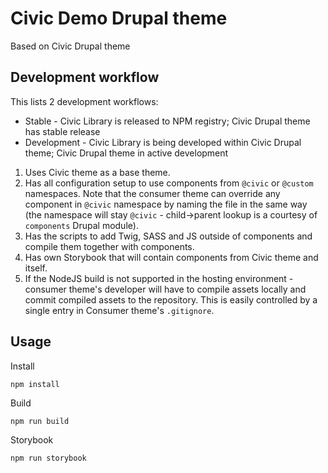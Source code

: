Civic Demo Drupal theme
=======================

Based on Civic Drupal theme

Development workflow
--------------------
This lists 2 development workflows:
- Stable - Civic Library is released to NPM registry; Civic Drupal theme has stable release
- Development - Civic Library is being developed within Civic Drupal theme; Civic Drupal theme in active development

1. Uses Civic theme as a base theme.
2. Has all configuration setup to use components from `@civic` or `@custom` namespaces. Note that the consumer theme can override any component in `@civic` namespace by naming the file in the same way (the namespace will stay `@civic` - child->parent lookup is a courtesy of `components` Drupal module).
3. Has the scripts to add Twig, SASS and JS outside of components and compile them together with components.
4. Has own Storybook that will contain components from Civic theme and itself.
5. If the NodeJS build is not supported in the hosting environment - consumer theme's developer will have to compile assets locally and commit compiled assets to the repository. This is easily controlled by a single entry in Consumer theme's `.gitignore`.

## Usage
Install

    npm install

Build

    npm run build

Storybook

    npm run storybook
